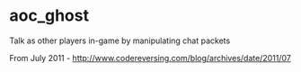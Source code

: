 # aoc_ghost
Talk as other players in-game by manipulating chat packets

From July 2011 - http://www.codereversing.com/blog/archives/date/2011/07
